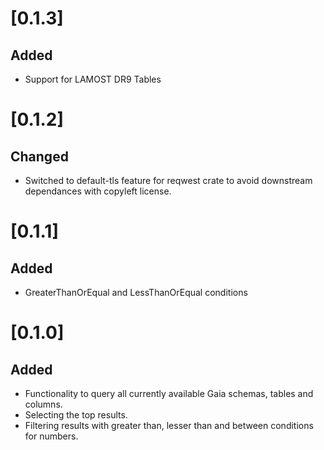 # [0.1.3]

## Added
- Support for LAMOST DR9 Tables

# [0.1.2]

## Changed
- Switched to default-tls feature for reqwest crate to avoid downstream dependances with copyleft license.

# [0.1.1]

## Added
- GreaterThanOrEqual and LessThanOrEqual conditions

# [0.1.0]

## Added
- Functionality to query all currently available Gaia schemas, tables and columns.
- Selecting the top results.
- Filtering results with greater than, lesser than and between conditions for numbers.
